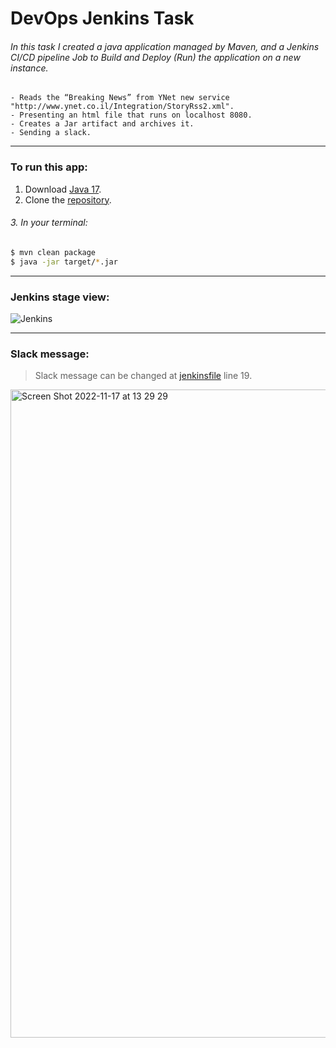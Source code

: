   # DevOps Jenkins Task  
###### In this task I created a java application managed by Maven, and a Jenkins CI/CD pipeline Job to Build and Deploy (Run) the application on a new instance.
	- Reads the “Breaking News” from YNet new service "http://www.ynet.co.il/Integration/StoryRss2.xml".  
	- Presenting an html file that runs on localhost 8080.  
	- Creates a Jar artifact and archives it.  
	- Sending a slack.   
------------  
### To run this app:
1. Download [Java 17](https://www.oracle.com/java/technologies/downloads/#jdk17-mac "Java 17"). 
2. Clone the [repository](https://github.com/MohamedIgb/Fursa_Jenkins_HW.git "repository"). 
###### 3. In your terminal:  
```sh  
$ mvn clean package  
$ java -jar target/*.jar  
```  

------------
### Jenkins stage view:
![Jenkins](https://user-images.githubusercontent.com/92742400/202436150-4f08f2c2-e463-4663-a311-d5d70c4de789.jpeg)



------------    
### Slack message: 
> Slack message can be changed at [jenkinsfile](https://github.com/MohamedIgb/Fursa_Jenkins_HW/blob/main/jenkinsfile "jenkinsfile") line 19.

<img width="1037" alt="Screen Shot 2022-11-17 at 13 29 29" src="https://user-images.githubusercontent.com/92742400/202434961-69b72085-8afb-4cd8-8ea8-2d32ddd0a72b.png">


  
  

